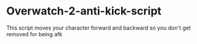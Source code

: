# Overwatch-2-anti-kick-script
This script moves your character forward and backward so you don't get removed for being afk
